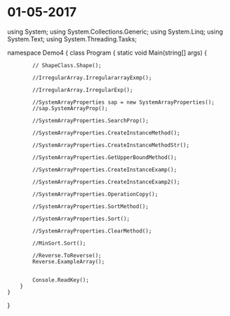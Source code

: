 # 01-05-2017

using System;
using System.Collections.Generic;
using System.Linq;
using System.Text;
using System.Threading.Tasks;

namespace Demo4
{
    class Program
    {
        static void Main(string[] args)
        {

            // ShapeClass.Shape();

            //IrregularArray.IrregulararrayExmp();

            //IrregularArray.IrregularExp();

            //SystemArrayProperties sap = new SystemArrayProperties();
            //sap.SystemArrayProp();

            //SystemArrayProperties.SearchProp();

            //SystemArrayProperties.CreateInstanceMethod();

            //SystemArrayProperties.CreateInstanceMethodStr();

            //SystemArrayProperties.GetUpperBoundMethod();

            //SystemArrayProperties.CreateInstanceExamp();

            //SystemArrayProperties.CreateInstanceExamp2();

            //SystemArrayProperties.OperationCopy();

            //SystemArrayProperties.SortMethod();

            //SystemArrayProperties.Sort();

            //SystemArrayProperties.ClearMethod();

            //MinSort.Sort();

            //Reverse.ToReverse();
            Reverse.ExampleArray();


            Console.ReadKey();
        }
    }
}
